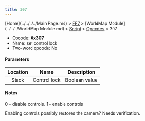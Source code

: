 ```yaml
---
title: 307
---
```


[Home](../../../../Main Page.md) > [FF7](../../../../FF7.md) > [WorldMap Module](../../../WorldMap Module.md) > [Script](../../Script.md) > [Opcodes](../Opcodes.md) > 307

-   Opcode: **0x307**
-   Name: set control lock
-   Two-word opcode: No

#### Parameters

| Location |     Name     |  Description  |
|:--------:|:------------:|:-------------:|
|  Stack   | Control lock | Boolean value |

#### Notes

0 - disable controls, 1 - enable controls

Enabling controls possibly restores the camera? Needs verification.
